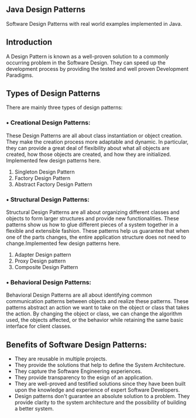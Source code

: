 ## Java Design Patterns
Software Design Patterns with real world examples implemented in Java.

## Introduction 
A Design Pattern is known as a well-proven solution to a commonly occurring problem in the Software Design. They can speed up the development process by providing the tested and well proven Development Paradigms.

## Types of Design Patterns

There are mainly three types of design patterns:

### •	Creational Design Patterns:

These Design Patterns are all about class instantiation or object creation. They make the creation process more adaptable and dynamic. In particular, they can provide a great deal of flexibility about what all objects are created, how those objects are created, and how they are initialized. Implemented few design patterns here.
1. Singleton Design Pattern
2. Factory Design Pattern
3. Abstract Factory Design Pattern

### •	Structural Design Patterns:

Structural Design Patterns are all about organizing different classes and objects to form larger structures and provide new functionalities. These patterns show us how to glue different pieces of a system together in a flexible and extensible fashion. These patterns help us guarantee that when one of the parts changes, the entire application structure does not need to change.Implemented few design patterns here.
1. Adapter Design pattern
2. Proxy Design pattern
3. Composite Design Pattern

### •	Behavioral Design Patterns:

Behavioral Design Patterns are all about identifying common communication patterns between objects and realize these patterns. These patterns abstract an action we want to take on the object or class that takes the action. By changing the object or class, we can change the algorithm used, the objects affected, or the behavior while retaining the same basic interface for client classes.

## Benefits of Software Design Patterns:

* They are reusable in multiple projects.
* They provide the solutions that help to define the System Architecture.
* They capture the Software Engineering experiences.
* They provide transparency to the esign of an application.
* They are well-proved and testified solutions since they have been built upon the knowledge and experience of expert Software Developers.
* Design patterns don't guarantee an absolute solution to a problem. They provide clarity to the system architecture and the possibility of building a better system.
